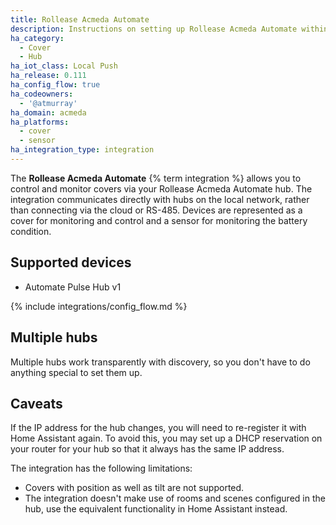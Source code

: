```yaml
---
title: Rollease Acmeda Automate
description: Instructions on setting up Rollease Acmeda Automate within Home Assistant.
ha_category:
  - Cover
  - Hub
ha_iot_class: Local Push
ha_release: 0.111
ha_config_flow: true
ha_codeowners:
  - '@atmurray'
ha_domain: acmeda
ha_platforms:
  - cover
  - sensor
ha_integration_type: integration
---
```


The **Rollease Acmeda Automate** {% term integration %} allows you to control and monitor covers via your Rollease Acmeda Automate hub. The integration communicates directly with hubs on the local network, rather than connecting via the cloud or RS-485. Devices are represented as a cover for monitoring and control and a sensor for monitoring the battery condition.

## Supported devices

- Automate Pulse Hub v1

{% include integrations/config_flow.md %}

## Multiple hubs

Multiple hubs work transparently with discovery, so you don't have to do anything special to set them up.

## Caveats

If the IP address for the hub changes, you will need to re-register it with Home Assistant again. To avoid this, you may set up a DHCP reservation on your router for your hub so that it always has the same IP address.

The integration has the following limitations:

- Covers with position as well as tilt are not supported.
- The integration doesn't make use of rooms and scenes configured in the hub, use the equivalent functionality in Home Assistant instead.
